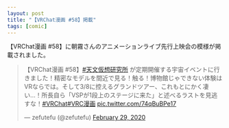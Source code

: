 ```yaml
---
layout: post
title: "【VRChat漫画 #58】掲載"
tags: [comic]
---
```


【VRChat漫画 #58】に朝霧さんのアニメーションライブ先行上映会の模様が掲載されました。

<blockquote class="twitter-tweet"><p lang="ja" dir="ltr">【VRChat漫画 #58】<a href="https://twitter.com/hashtag/%E5%A4%A9%E6%96%87%E4%BB%AE%E6%83%B3%E7%A0%94%E7%A9%B6%E6%89%80?src=hash&amp;ref_src=twsrc%5Etfw">#天文仮想研究所</a> が定期開催する宇宙イベントに行きました！精密なモデルを間近で見る！触る！博物館じゃできない体験はVRならでは。そして3/8に控えるグランドツアー、これもとにかく凄い…！所長自ら「VSPが1段上のステージに来た」と述べるラストを見逃すな！<a href="https://twitter.com/hashtag/VRChat?src=hash&amp;ref_src=twsrc%5Etfw">#VRChat</a><a href="https://twitter.com/hashtag/VRC%E6%BC%AB%E7%94%BB?src=hash&amp;ref_src=twsrc%5Etfw">#VRC漫画</a> <a href="https://t.co/74qBuBPe17">pic.twitter.com/74qBuBPe17</a></p>&mdash; zefutefu (@zefutefu) <a href="https://twitter.com/zefutefu/status/1233688904043118592?ref_src=twsrc%5Etfw">February 29, 2020</a></blockquote> <script async src="https://platform.twitter.com/widgets.js" charset="utf-8"></script>
